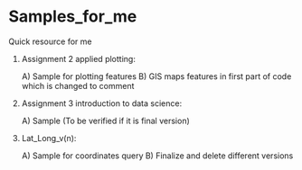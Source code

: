 # Samples_for_me
Quick resource for me

1) Assignment 2 applied plotting: 

    A) Sample for plotting features 
    B) GIS maps features in first part of code which is changed to comment

2) Assignment 3 introduction to data science:

    A) Sample (To be verified if it is final version)

3) Lat_Long_v(n):

    A) Sample for coordinates query
    B) Finalize and delete different versions
    
